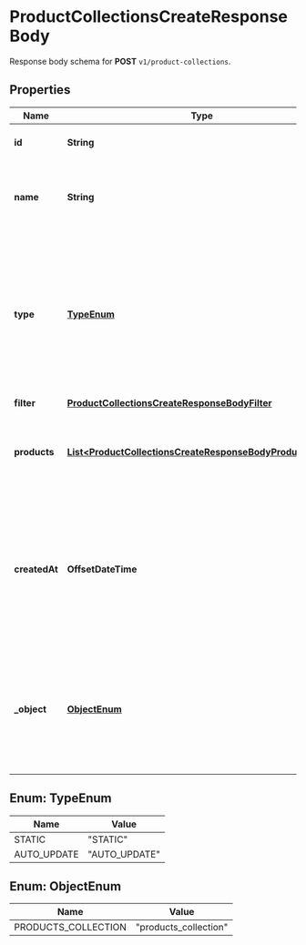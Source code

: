 

# ProductCollectionsCreateResponseBody

Response body schema for **POST** `v1/product-collections`.

## Properties

| Name | Type | Description |
|------------ | ------------- | ------------- |
|**id** | **String** | Product collection ID. |
|**name** | **String** | Unique user-defined product collection name. |
|**type** | [**TypeEnum**](#TypeEnum) | Describes whether the product collection is dynamic (products come in and leave based on set criteria) or static (manually selected products). |
|**filter** | [**ProductCollectionsCreateResponseBodyFilter**](ProductCollectionsCreateResponseBodyFilter.md) |  |
|**products** | [**List&lt;ProductCollectionsCreateResponseBodyProductsItem&gt;**](ProductCollectionsCreateResponseBodyProductsItem.md) | Defines a set of products for a &#x60;STATIC&#x60; product collection type. |
|**createdAt** | **OffsetDateTime** | Timestamp representing the date and time when the product collection was created. The value is shown in the ISO 8601 format. |
|**_object** | [**ObjectEnum**](#ObjectEnum) | The type of the object represented by JSON. This object stores information about the static product collection. |



## Enum: TypeEnum

| Name | Value |
|---- | -----|
| STATIC | &quot;STATIC&quot; |
| AUTO_UPDATE | &quot;AUTO_UPDATE&quot; |



## Enum: ObjectEnum

| Name | Value |
|---- | -----|
| PRODUCTS_COLLECTION | &quot;products_collection&quot; |



